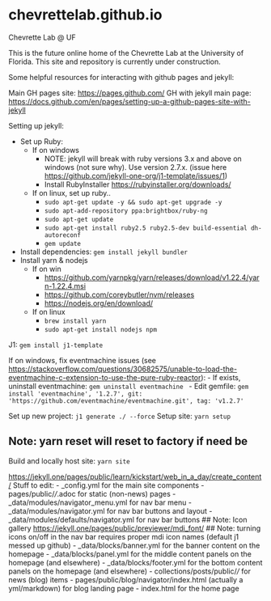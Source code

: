 # chevrettelab.github.io
Chevrette Lab @ UF

This is the future online home of the Chevrette Lab at the University of Florida. This site and repository is currently under construction.

Some helpful resources for interacting with github pages and jekyll:

Main GH pages site: https://pages.github.com/
GH with jekyll main page: https://docs.github.com/en/pages/setting-up-a-github-pages-site-with-jekyll


Setting up jekyll:
- Set up Ruby:
	- If on windows
		- NOTE: jekyll will break with ruby versions 3.x and above on windows (not sure why). Use version 2.7.x. (issue here https://github.com/jekyll-one-org/j1-template/issues/1)
		- Install RubyInstaller https://rubyinstaller.org/downloads/
	- If on linux, set up ruby..
		- `sudo apt-get update -y && sudo apt-get upgrade -y`
		- `sudo apt-add-repository ppa:brightbox/ruby-ng`
		- `sudo apt-get update`
		- `sudo apt-get install ruby2.5 ruby2.5-dev build-essential dh-autoreconf`
		- `gem update`
- Install dependencies: `gem install jekyll bundler`
- Install yarn & nodejs
	- If on win
		- https://github.com/yarnpkg/yarn/releases/download/v1.22.4/yarn-1.22.4.msi
		- https://github.com/coreybutler/nvm/releases
		- https://nodejs.org/en/download/
	- If on linux
		- `brew install yarn`
		- `sudo apt-get install nodejs npm`

J1: `gem install j1-template`

If on windows, fix eventmachine issues (see https://stackoverflow.com/questions/30682575/unable-to-load-the-eventmachine-c-extension-to-use-the-pure-ruby-reactor):
	- If exists, uninstall eventmachine: `gem uninstall eventmachine `
	- Edit gemfile: `gem install 'eventmachine', '1.2.7', git: 'https://github.com/eventmachine/eventmachine.git', tag: 'v1.2.7'`

Set up new project: `j1 generate ./ --force`
Setup site: `yarn setup`
## Note: yarn reset will reset to factory if need be
Build and locally host site: `yarn site`

https://jekyll.one/pages/public/learn/kickstart/web_in_a_day/create_content/
Stuff to edit:
	- _config.yml for the main site components
	- pages/public/*/*.adoc for static (non-news) pages
	- _data/modules/navigator_menu.yml for nav bar menu
	- _data/modules/navigator.yml for nav bar buttons and layout
	- _data/modules/defaults/navigator.yml for nav bar buttons
	## Note: Icon gallery https://jekyll.one/pages/public/previewer/mdi_font/
	## Note: turning icons on/off in the nav bar requires proper mdi icon names (default j1 messed up github)
	- _data/blocks/banner.yml for the banner content on the homepage
	- _data/blocks/panel.yml for the middle content panels on the homepage (and elsewhere)
	- _data/blocks/footer.yml for the bottom content panels on the homepage (and elsewhere)
	- collections/posts/public/*/* for news (blog) items
	- pages/public/blog/navigator/index.html (actually a yml/markdown) for blog landing page
	- index.html for the home page